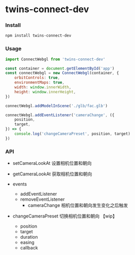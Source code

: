 # twins-connect-dev

### Install

```bash
npm install twins-connect-dev
```

### Usage

```js
import ConnectWebgl from 'twins-connect-dev'

const container = document.getElementById('app')
const connectWebgl = new ConnectWebgl(container, {
    orbitControls: true,
    environmentMaps: true,
    width: window.innerWidth,
    height: window.innerHeight,
})

connectWebgl.addModelInScene('./glb/fac.glb')

connectWebgl.addEventListener('cameraChange', ({
    position,
    target,
}) => {
    console.log('changeCameraPreset', position, target)
})
```


### API

- setCameraLookAt  设置相机位置和朝向
- getCameraLookAt  获取相机位置和朝向
- events    
    - addEventListener
    - removeEventListener
        - cameraChange  相机位置和朝向发生变化之后触发

- changeCameraPreset 切换相机位置和朝向  【wip】
    - position
    - target
    - duration
    - easing
    - callback